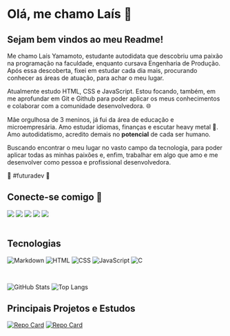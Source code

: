 # Olá, me chamo Laís 👋
</div>

<h2>
Sejam bem vindos ao meu Readme!
</h2>

  Me chamo Laís Yamamoto, estudante autodidata que descobriu uma paixão na programação na faculdade, enquanto cursava Engenharia de Produção. Após essa descoberta, fixei em estudar cada dia mais, procurando conhecer as áreas de atuação, para achar o meu lugar. 

  Atualmente estudo HTML, CSS e JavaScript. Estou focando, também, em me aprofundar em Git e Github para poder aplicar os meus conhecimentos e colaborar com a comunidade desenvolvedora. 🌐

  Mãe orgulhosa de 3 meninos, já fui da área de educação e microempresária. Amo estudar idiomas, finanças e escutar heavy metal 🤘. Amo autodidatismo, acredito demais no **potencial** de cada ser humano. 

 Buscando encontrar o meu lugar no vasto campo da tecnologia, para poder aplicar todas as minhas paixões e, enfim, trabalhar em algo que amo e me desenvolver como pessoa e profissional desenvolvedora. 

 🚀 #futuradev 🖤 


<div>
    <h2>Conecte-se comigo 🔗 </h2>
   <a href="https://www.linkedin.com/in/laisyama28/" target="_blank"><img src="https://img.shields.io/badge/-LinkedIn-%230077B5?style=for-the-badge&logo=linkedin&logoColor=white" target="_blank"></a> 
   <a href = "mailto:lais.yamadev@gmail.com"><img src="https://img.shields.io/badge/-Gmail-%23333?style=for-the-badge&logo=gmail&logoColor=white" target="_blank"></a>
   <a href="https://www.facebook.com/lais.yamamoto.5" target="_blank"><img src="https://img.shields.io/badge/Facebook-fff?style=for-the-badge&logo=facebook" target="_blank"></a> 
   <a href="https://discord.gg/nK3p9mRj" target="83Rfl#3843"><img src="https://img.shields.io/badge/Discord-7289DA?style=for-the-badge&logo=discord&logoColor=white" target="_blank"></a> 
   <a href="https://www.dio.me/users/lais_yama28" target="_blank"><img src="https://img.shields.io/badge/-Meu%20Perfil%20na%20DIO-30A3DC?style=for-the-badge" target="_blank"></a> 
</div>

<br>

<h2> Tecnologias </h2>

<p>  
    <img alt="Markdown" src="https://img.shields.io/badge/Markdown-000?style=for-the-badge&logo=markdown" />
    <img alt="HTML" src="https://img.shields.io/badge/HTML5-000?style=for-the-badge&logo=html5" />
    <img alt= "CSS" src= "https://img.shields.io/badge/CSS3-000?style=for-the-badge&logo=css3&logoColor=264CE4">    
    <img alt= "JavaScript" src="https://img.shields.io/badge/JavaScript-000?style=for-the-badge&logo=javascript">
    <img alt= "C" src= "https://img.shields.io/badge/C-000?style=for-the-badge&logo=c">
</p>
<br>

![GitHub Stats](https://github-readme-stats.vercel.app/api?username=lais-yamamoto&theme=transparent&bg_color=000&border_color=30A3DC&show_icons=true&icon_color=30A3DC&title_color=E94D5F&text_color=FFF) ![Top Langs](https://github-readme-stats-git-masterrstaa-rickstaa.vercel.app/api/top-langs/?username=lais-yamamoto&bg_color=000&border_color=30A3DC&title_color=E94D5F&text_color=FFF)

<h2> Principais Projetos e Estudos</h2>

[![Repo Card](https://github-readme-stats.vercel.app/api/pin/?username=lais-yamamoto&repo=dio-lab-open-source&bg_color=000&border_color=30A3DC&show_icons=true&icon_color=30A3DC&title_color=E94D5F&text_color=FFF)](https://github.com/lais-yamamoto/dio-lab-open-source)
[![Repo Card](https://github-readme-stats.vercel.app/api/pin/?username=lais-yamamoto&repo=bootcamp-santander-2023-dio&bg_color=000&border_color=30A3DC&show_icons=true&icon_color=30A3DC&title_color=E94D5F&text_color=FFF)](https://github.com/lais-yamamoto/bootcamp-santander-2023-dio)
